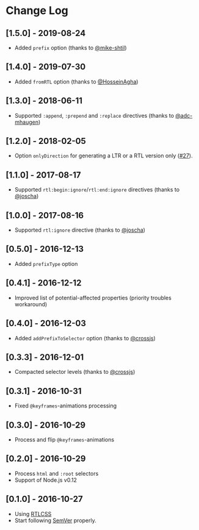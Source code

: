# Change Log

## [1.5.0] - 2019-08-24
- Added `prefix` option (thanks to [@mike-shtil](https://github.com/mike-shtil))

## [1.4.0] - 2019-07-30
- Added `fromRTL` option (thanks to [@HosseinAgha](https://github.com/HosseinAgha))

## [1.3.0] - 2018-06-11
- Supported `:append`, `:prepend` and `:replace` directives (thanks to [@adc-mhaugen](https://github.com/adc-mhaugen))

## [1.2.0] - 2018-02-05
- Option `onlyDirection` for generating a LTR or a RTL version only ([#27](../../issues/27)).

## [1.1.0] - 2017-08-17
- Supported `rtl:begin:ignore`/`rtl:end:ignore` directives (thanks to [@joscha](https://github.com/joscha))

## [1.0.0] - 2017-08-16
- Supported `rtl:ignore` directive (thanks to [@joscha](https://github.com/joscha))

## [0.5.0] - 2016-12-13
- Added `prefixType` option 

## [0.4.1] - 2016-12-12
- Improved list of potential-affected properties (priority troubles workaround) 

## [0.4.0] - 2016-12-03
- Added `addPrefixToSelector` option (thanks to [@crossjs](https://github.com/crossjs))

## [0.3.3] - 2016-12-01
- Compacted selector levels (thanks to [@crossjs](https://github.com/crossjs))

## [0.3.1] - 2016-10-31
- Fixed `@keyframes`-animations processing

## [0.3.0] - 2016-10-29
- Process and flip `@keyframes`-animations

## [0.2.0] - 2016-10-29
- Process `html` and `:root` selectors
- Support of Node.js v0.12

## [0.1.0] - 2016-10-27
- Using [RTLCSS](https://github.com/MohammadYounes/rtlcss)
- Start following [SemVer](http://semver.org) properly.


